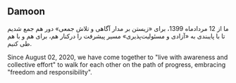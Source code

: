 ## Damoon
ما از 12 مردادماه 1399، برای «زیستن بر مدار آگاهی و تلاش جمعی» دور هم جمع شدیم تا با پایبندی به «آزادی و مسئولیت‌پذیری» مسیر پیشرفت را درکنار هم، برای هم و با هم طی کنیم.


Since August 02, 2020, we have come together to "live with awareness and collective effort" to walk for each other on the path of progress, embracing "freedom and responsibility".
